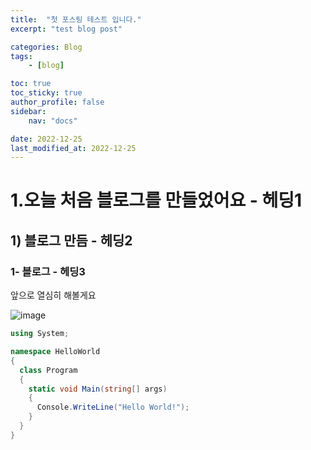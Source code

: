 ```yaml
---
title:  "첫 포스팅 테스트 입니다."
excerpt: "test blog post"

categories: Blog
tags:
    - [blog]

toc: true
toc_sticky: true
author_profile: false
sidebar:
    nav: "docs"

date: 2022-12-25
last_modified_at: 2022-12-25
---
```






# 1.오늘 처음 블로그를 만들었어요 - 헤딩1
## 1) 블로그 만듬 - 헤딩2
### 1- 블로그 - 헤딩3


앞으로 열심히 해볼게요

![image](https://user-images.githubusercontent.com/100500113/209457308-7a088245-5f71-4e4e-9a25-02d5fb983ee9.gif)


```c#
using System;

namespace HelloWorld
{
  class Program
  {
    static void Main(string[] args)
    {
      Console.WriteLine("Hello World!");    
    }
  }
}
```